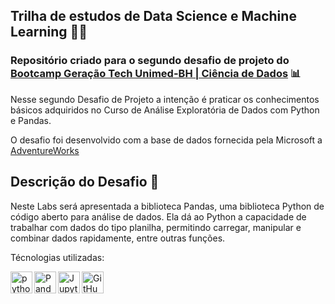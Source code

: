 ## Trilha de estudos de Data Science e Machine Learning :woman_technologist:
### Repositório criado para o segundo desafio de projeto do [Bootcamp Geração Tech Unimed-BH | Ciência de Dados](https://web.dio.me/track/geracao-tech-unimed-bh-ciencia-de-dados/) :bar_chart:

Nesse segundo Desafio de Projeto a intenção é praticar os conhecimentos básicos adquiridos no Curso de Análise Exploratória de Dados com 
Python e Pandas. 

O desafio foi desenvolvido com a base de dados fornecida pela Microsoft a [AdventureWorks](https://learn.microsoft.com/en-us/sql/samples/adventureworks-install-configure?view=sql-server-ver16&tabs=ssms)


## Descrição do Desafio :punch:

Neste Labs será apresentada a biblioteca Pandas, uma biblioteca Python de código aberto para análise de dados. Ela dá ao Python a 
capacidade de trabalhar com dados do tipo planilha, permitindo carregar, manipular e combinar dados rapidamente, entre outras funções.

Técnologias utilizadas:

<img align="left" alt="python" width="35px" src="https://cdn.jsdelivr.net/gh/devicons/devicon/icons/python/python-original.svg" />
<img align="left" alt="Pandas" width="35px" src="https://cdn.jsdelivr.net/gh/devicons/devicon/icons/pandas/pandas-original.svg" />
<img align="left" alt="Jupyter" width="35px"src="https://cdn.jsdelivr.net/gh/devicons/devicon/icons/jupyter/jupyter-original.svg" />
<img align="left" alt="GitHub" width="35px" src="https://cdn.jsdelivr.net/gh/devicons/devicon/icons/github/github-original.svg"/>

